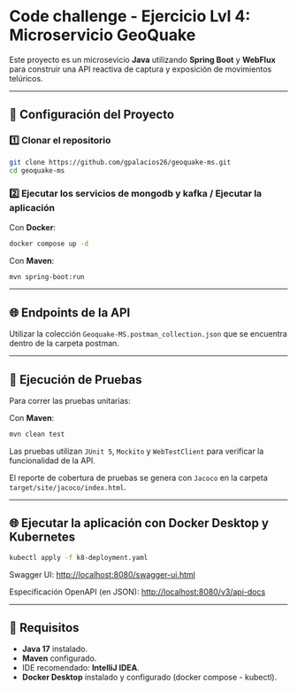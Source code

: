 # Code challenge - Ejercicio Lvl 4: Microservicio GeoQuake

Este proyecto es un microsevicio **Java** utilizando **Spring Boot** y **WebFlux** para construir una API reactiva de captura y exposición de movimientos telúricos.

---

## 🚀 Configuración del Proyecto

### 1️⃣ Clonar el repositorio

```bash
git clone https://github.com/gpalacios26/geoquake-ms.git
cd geoquake-ms
```

### 2️⃣ Ejecutar los servicios de mongodb y kafka / Ejecutar la aplicación

Con **Docker**:

```bash
docker compose up -d
```

Con **Maven**:

```bash
mvn spring-boot:run
```

---

## 🌐 Endpoints de la API

Utilizar la colección `Geoquake-MS.postman_collection.json` que se encuentra dentro de la carpeta postman.

---

## 🧪 Ejecución de Pruebas

Para correr las pruebas unitarias:

Con **Maven**:

```bash
mvn clean test
```

Las pruebas utilizan `JUnit 5`, `Mockito` y `WebTestClient` para verificar la funcionalidad de la API.

El reporte de cobertura de pruebas se genera con `Jacoco` en la carpeta `target/site/jacoco/index.html`.

---

## 🌐 Ejecutar la aplicación con Docker Desktop y Kubernetes

```bash
kubectl apply -f k8-deployment.yaml
```

Swagger UI: [http://localhost:8080/swagger-ui.html](http://localhost:8080/swagger-ui.html)

Especificación OpenAPI (en JSON): [http://localhost:8080/v3/api-docs](http://localhost:8080/v3/api-docs)

---

## 📑 Requisitos

- **Java 17** instalado.
- **Maven** configurado.
- IDE recomendado: **IntelliJ IDEA**.
- **Docker Desktop** instalado y configurado (docker compose - kubectl).
